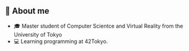 ## :book: About me
- 🎓  Master student of Computer Scientce and Virtual Reality from the University of Tokyo
- 💻  Learning programming at 42Tokyo.

